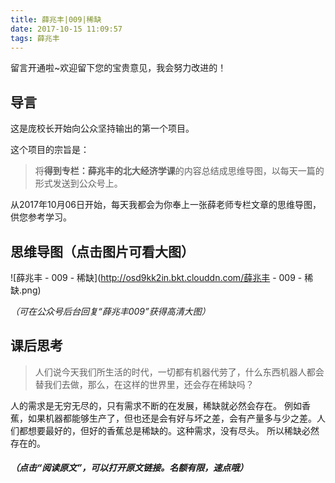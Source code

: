 ```yaml
---
title: 薛兆丰|009|稀缺
date: 2017-10-15 11:09:57
tags: 薛兆丰
---
```


留言开通啦~欢迎留下您的宝贵意见，我会努力改进的！

## 导言

这是庞校长开始向公众坚持输出的第一个项目。

这个项目的宗旨是：

> 将**得到专栏：薛兆丰的北大经济学课**的内容总结成思维导图，以每天一篇的形式发送到公众号上。

从2017年10月06日开始，每天我都会为你奉上一张薛老师专栏文章的思维导图，供您参考学习。

## 思维导图（点击图片可看大图）

![薛兆丰 - 009 - 稀缺](http://osd9kk2in.bkt.clouddn.com/薛兆丰 - 009 - 稀缺.png)

*（可在公众号后台回复“薛兆丰009”获得高清大图）*

## 课后思考

> 人们说今天我们所生活的时代，一切都有机器代劳了，什么东西机器人都会替我们去做，那么，在这样的世界里，还会存在稀缺吗？

人的需求是无穷无尽的，只有需求不断的在发展，稀缺就必然会存在。
例如香蕉，如果机器都能够生产了，但也还是会有好与坏之差，会有产量多与少之差。人们都想要最好的，但好的香蕉总是稀缺的。这种需求，没有尽头。
所以稀缺必然存在的。


##### *（点击“阅读原文”，可以打开原文链接。名额有限，速点哦）*


